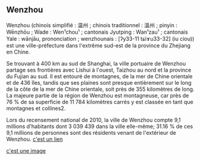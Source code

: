 ## Wenzhou

Wenzhou (chinois simplifié : 温州 ; chinois traditionnel : 溫州 ; pinyin : Wēnzhōu ; Wade : Wen¹chou¹ ; cantonais Jyutping : Wan¹zau¹ ; cantonais Yale : wānjāu, prononciation ; wenzhounais : [ʔy33-11 tɕiɤu33-32] (iu ciou)) est une ville-préfecture dans l'extrême sud-est de la province du Zhejiang en Chine.

Se trouvant à 400 km au sud de Shanghai, la ville portuaire de Wenzhou partage ses frontières avec Lishui à l'ouest, Taizhou au nord et la province du Fujian au sud. Il est entouré de montagnes, de la mer de Chine orientale et de 436 îles, tandis que ses plaines sont presque entièrement sur le long de la côte de la mer de Chine orientale, soit près de 355 kilomètres de long. La majeure partie de la région de Wenzhou est montagneuse, car près de 76 % de sa superficie de 11 784 kilomètres carrés y est classée en tant que montagnes et collines2.

Lors du recensement national de 2010, la ville de Wenzhou compte 9,1 millions d'habitants dont 3 039 439 dans la ville elle-même; 31.16 % de ces 9,1 millions de personnes sont des résidents venant de l'extérieur de Wenzhou. [c'est un lien](https://fr.wikipedia.org/)

[c'est une image](/img/otacos.jpg)
